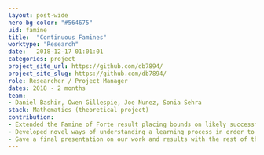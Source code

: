 ```yaml
---
layout: post-wide
hero-bg-color: "#564675"
uid: famine
title:  "Continuous Famines"
worktype: "Research"
date:   2018-12-17 01:01:01
categories: project
project_site_url: https://github.com/db7894/
project_site_slug: https://github.com/db7894/
role: Researcher / Project Manager
dates: 2018 - 2 months
team:
- Daniel Bashir, Owen Gillespie, Joe Nunez, Sonia Sehra
stack: Mathematics (theoretical project)
contribution:
- Extended the Famine of Forte result placing bounds on likely successful search problems and algorithms to a continuous setting
- Developed novel ways of understanding a learning process in order to achieve provable bounds
- Gave a final presentation on our work and results with the rest of the team
---
```

